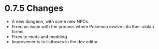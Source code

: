 # 0.7.5 Changes #

* A new dungeon, with some new NPCs.
* Fixed an issue with the process where Pokemon evolve into their alolan forms.
* Fixes to mods and modding
* Improvements to listboxes in the dev editor.
